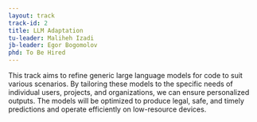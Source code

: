```yaml
---
layout: track
track-id: 2
title: LLM Adaptation
tu-leader: Maliheh Izadi
jb-leader: Egor Bogomolov
phd: To Be Hired
---
```


This track aims to refine generic large language models for code to suit various scenarios. By tailoring these models to the specific needs of individual users, projects, and organizations, we can ensure personalized outputs. The models will be optimized to produce legal, safe, and timely predictions and operate efficiently on low-resource devices.

[//]: # ({% assign track-news = site.news | where_exp: "item", "item.tracks contains page.track-id" %})

[//]: # (##### Recent news)

[//]: # ({% for item in track-news -%})

[//]: # ([{{item.title}}]&#40;{{item.url | relative_url}}&#41;)

[//]: # ({% endfor %})